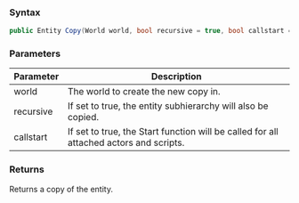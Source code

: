 ### Syntax

```csharp
public Entity Copy(World world, bool recursive = true, bool callstart = true)
```

### Parameters

| Parameter | Description |
| --- | --- |
| world | The world to create the new copy in. |
| recursive | If set to true, the entity subhierarchy will also be copied. |
| callstart | If set to true, the Start function will be called for all attached actors and scripts. |

### Returns

Returns a copy of the entity.